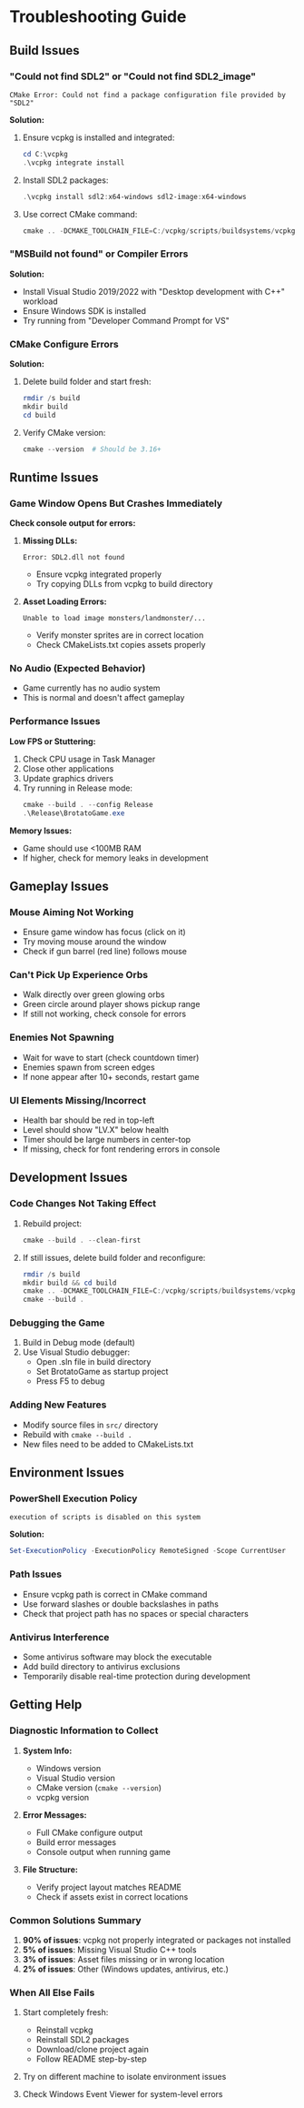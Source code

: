 # Troubleshooting Guide

## Build Issues

### "Could not find SDL2" or "Could not find SDL2_image"
```
CMake Error: Could not find a package configuration file provided by "SDL2"
```

**Solution:**
1. Ensure vcpkg is installed and integrated:
   ```powershell
   cd C:\vcpkg
   .\vcpkg integrate install
   ```

2. Install SDL2 packages:
   ```powershell
   .\vcpkg install sdl2:x64-windows sdl2-image:x64-windows
   ```

3. Use correct CMake command:
   ```powershell
   cmake .. -DCMAKE_TOOLCHAIN_FILE=C:/vcpkg/scripts/buildsystems/vcpkg.cmake
   ```

### "MSBuild not found" or Compiler Errors
**Solution:**
- Install Visual Studio 2019/2022 with "Desktop development with C++" workload
- Ensure Windows SDK is installed
- Try running from "Developer Command Prompt for VS"

### CMake Configure Errors
**Solution:**
1. Delete build folder and start fresh:
   ```powershell
   rmdir /s build
   mkdir build
   cd build
   ```

2. Verify CMake version:
   ```powershell
   cmake --version  # Should be 3.16+
   ```

## Runtime Issues

### Game Window Opens But Crashes Immediately
**Check console output for errors:**

1. **Missing DLLs:**
   ```
   Error: SDL2.dll not found
   ```
   - Ensure vcpkg integrated properly
   - Try copying DLLs from vcpkg to build directory

2. **Asset Loading Errors:**
   ```
   Unable to load image monsters/landmonster/...
   ```
   - Verify monster sprites are in correct location
   - Check CMakeLists.txt copies assets properly

### No Audio (Expected Behavior)
- Game currently has no audio system
- This is normal and doesn't affect gameplay

### Performance Issues

**Low FPS or Stuttering:**
1. Check CPU usage in Task Manager
2. Close other applications
3. Update graphics drivers
4. Try running in Release mode:
   ```powershell
   cmake --build . --config Release
   .\Release\BrotatoGame.exe
   ```

**Memory Issues:**
- Game should use <100MB RAM
- If higher, check for memory leaks in development

## Gameplay Issues

### Mouse Aiming Not Working
- Ensure game window has focus (click on it)
- Try moving mouse around the window
- Check if gun barrel (red line) follows mouse

### Can't Pick Up Experience Orbs
- Walk directly over green glowing orbs
- Green circle around player shows pickup range
- If still not working, check console for errors

### Enemies Not Spawning
- Wait for wave to start (check countdown timer)
- Enemies spawn from screen edges
- If none appear after 10+ seconds, restart game

### UI Elements Missing/Incorrect
- Health bar should be red in top-left
- Level should show "LV.X" below health
- Timer should be large numbers in center-top
- If missing, check for font rendering errors in console

## Development Issues

### Code Changes Not Taking Effect
1. Rebuild project:
   ```powershell
   cmake --build . --clean-first
   ```

2. If still issues, delete build folder and reconfigure:
   ```powershell
   rmdir /s build
   mkdir build && cd build
   cmake .. -DCMAKE_TOOLCHAIN_FILE=C:/vcpkg/scripts/buildsystems/vcpkg.cmake
   cmake --build .
   ```

### Debugging the Game
1. Build in Debug mode (default)
2. Use Visual Studio debugger:
   - Open .sln file in build directory
   - Set BrotatoGame as startup project
   - Press F5 to debug

### Adding New Features
- Modify source files in `src/` directory
- Rebuild with `cmake --build .`
- New files need to be added to CMakeLists.txt

## Environment Issues

### PowerShell Execution Policy
```
execution of scripts is disabled on this system
```

**Solution:**
```powershell
Set-ExecutionPolicy -ExecutionPolicy RemoteSigned -Scope CurrentUser
```

### Path Issues
- Ensure vcpkg path is correct in CMake command
- Use forward slashes or double backslashes in paths
- Check that project path has no spaces or special characters

### Antivirus Interference
- Some antivirus software may block the executable
- Add build directory to antivirus exclusions
- Temporarily disable real-time protection during development

## Getting Help

### Diagnostic Information to Collect
1. **System Info:**
   - Windows version
   - Visual Studio version
   - CMake version (`cmake --version`)
   - vcpkg version

2. **Error Messages:**
   - Full CMake configure output
   - Build error messages
   - Console output when running game

3. **File Structure:**
   - Verify project layout matches README
   - Check if assets exist in correct locations

### Common Solutions Summary
1. **90% of issues**: vcpkg not properly integrated or packages not installed
2. **5% of issues**: Missing Visual Studio C++ tools
3. **3% of issues**: Asset files missing or in wrong location
4. **2% of issues**: Other (Windows updates, antivirus, etc.)

### When All Else Fails
1. Start completely fresh:
   - Reinstall vcpkg
   - Reinstall SDL2 packages
   - Download/clone project again
   - Follow README step-by-step

2. Try on different machine to isolate environment issues

3. Check Windows Event Viewer for system-level errors 